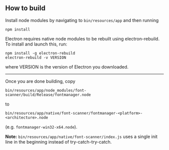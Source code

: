 ## How to build

Install node modules by navigating to `bin/resources/app` and then running  
```
npm install
```  
Electron requires native node modules to be rebuilt using electron-rebuild. To install and launch this, run:  
```
npm install -g electron-rebuild
electron-rebuild -v VERSION
```  
where VERSION is the version of Electron you downloaded.

---

Once you are done building, copy
```
bin/resources/app/node_modules/font-scanner/build/Release/fontmanager.node
```
to
```
bin/resources/app/native/font-scanner/fontmanager-<platform>-<architecture>.node
```
(e.g. `fontmanager-win32-x64.node`).

**Note:** `bin/resources/app/native/font-scanner/index.js` uses a single init line in the beginning instead of try-catch-try-catch.